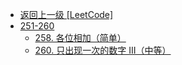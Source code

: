 - [返回上一级 [LeetCode]](LeetCode/)
- [251-260](LeetCode/251-260/)
  - [258. 各位相加（简单）](LeetCode/251-260/258.%20各位相加（简单）.md)
  - [260. 只出现一次的数字 III（中等）](LeetCode/251-260/260.%20只出现一次的数字%20III（中等）.md)
